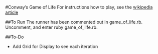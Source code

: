 #Conway’s Game of Life
For instructions how to play, see the [wikipedia article](http://en.wikipedia.org/wiki/Conway’s_Game_of_Life)

##To Run
The runner has been commented out in game_of_life.rb. Uncomment, and enter ruby game_of_life.rb. 

##To-Do
* Add Grid for Display to see each iteration


